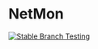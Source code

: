 # NetMon
[![Stable Branch Testing](https://github.com/bythewood/netmon/actions/workflows/stable_branch_testing.yml/badge.svg?branch=stable)](https://github.com/bythewood/netmon/actions/workflows/stable_branch_testing.yml)
